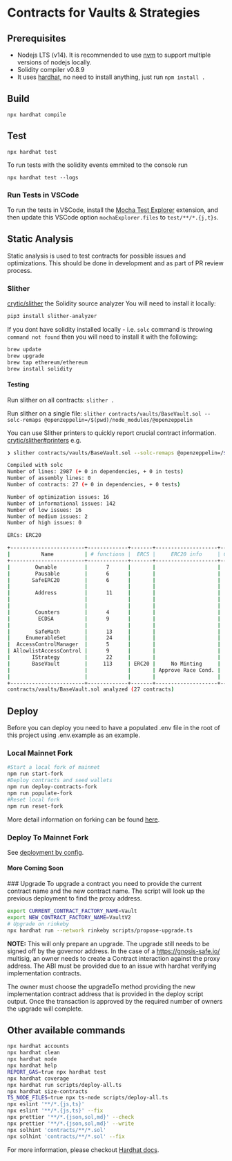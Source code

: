 # Contracts for Vaults & Strategies

## Prerequisites

- Nodejs LTS (v14). It is recommended to use [nvm](https://github.com/nvm-sh/nvm) to support multiple versions of nodejs locally.
- Solidity compiler v0.8.9
- It uses [hardhat](https://hardhat.org/), no need to install anything, just run `npm install .`

## Build

```
npx hardhat compile
```

## Test

```
npx hardhat test
```

To run tests with the solidity events emmited to the console run

```
npx hardhat test --logs
```

### Run Tests in VSCode

To run the tests in VSCode, install the [Mocha Test Explorer](https://marketplace.visualstudio.com/items?itemName=hbenl.vscode-mocha-test-adapter) extension, and then update this VSCode option `mochaExplorer.files` to `test/**/*.{j,t}s`.

## Static Analysis

Static analysis is used to test contracts for possible issues and optimizations. This should be done in development and as part of PR review process.

### Slither

[crytic/slither](https://github.com/crytic/slither) the Solidity source analyzer
You will need to install it locally:

```bash
pip3 install slither-analyzer
```

If you dont have solidity installed locally - i.e. `solc` command is throwing `command not found` then you will need to install it with the following:

```bash
brew update
brew upgrade
brew tap ethereum/ethereum
brew install solidity
```

#### Testing

Run slither on all contracts:
`slither .`

Run slither on a single file:
`slither contracts/vaults/BaseVault.sol --solc-remaps @openzeppelin=/$(pwd)/node_modules/@openzeppelin`

You can use Slither printers to quickly report crucial contract information.
[crytic/slither#printers](https://github.com/crytic/slither#printers)
e.g.

```bash
❯ slither contracts/vaults/BaseVault.sol --solc-remaps @openzeppelin=/$(pwd)/node_modules/@openzeppelin --print human-summary

Compiled with solc
Number of lines: 2987 (+ 0 in dependencies, + 0 in tests)
Number of assembly lines: 0
Number of contracts: 27 (+ 0 in dependencies, + 0 tests)

Number of optimization issues: 16
Number of informational issues: 142
Number of low issues: 16
Number of medium issues: 2
Number of high issues: 0

ERCs: ERC20

+------------------------+-------------+-------+--------------------+--------------+--------------------+
|          Name          | # functions |  ERCS |     ERC20 info     | Complex code |      Features      |
+------------------------+-------------+-------+--------------------+--------------+--------------------+
|        Ownable         |      7      |       |                    |      No      |                    |
|        Pausable        |      6      |       |                    |      No      |                    |
|       SafeERC20        |      6      |       |                    |      No      |      Send ETH      |
|                        |             |       |                    |              | Tokens interaction |
|        Address         |      11     |       |                    |      No      |      Send ETH      |
|                        |             |       |                    |              |    Delegatecall    |
|                        |             |       |                    |              |      Assembly      |
|        Counters        |      4      |       |                    |      No      |                    |
|         ECDSA          |      9      |       |                    |      No      |     Ecrecover      |
|                        |             |       |                    |              |      Assembly      |
|        SafeMath        |      13     |       |                    |      No      |                    |
|     EnumerableSet      |      24     |       |                    |      No      |      Assembly      |
|  AccessControlManager  |      5      |       |                    |      No      |                    |
| AllowlistAccessControl |      9      |       |                    |      No      |                    |
|       IStrategy        |      22     |       |                    |      No      |                    |
|       BaseVault        |     113     | ERC20 |     No Minting     |     Yes      | Tokens interaction |
|                        |             |       | Approve Race Cond. |              |                    |
|                        |             |       |                    |              |                    |
+------------------------+-------------+-------+--------------------+--------------+--------------------+
contracts/vaults/BaseVault.sol analyzed (27 contracts)
```

## Deploy

Before you can deploy you need to have a populated .env file in the root of this project using .env.example as an example.

### Local Mainnet Fork

```bash
#Start a local fork of mainnet
npm run start-fork
#Deploy contracts and seed wallets
npm run deploy-contracts-fork
npm run populate-fork
#Reset local fork
npm run reset-fork
```

More detail information on forking can be found [here](docs/dev_forking_mainnet.md).

### Deploy To Mainnet Fork

See [deployment by config](./scripts/README.md).

#### More Coming Soon

### Upgrade
To upgrade a contract you need to provide the current contract name and the new contract name. The script will look up the previous deployment to find the proxy address.

```bash
export CURRENT_CONTRACT_FACTORY_NAME=Vault
export NEW_CONTRACT_FACTORY_NAME=VaultV2
# Upgrade on rinkeby
npx hardhat run --network rinkeby scripts/propose-upgrade.ts
```

**NOTE:** This will only prepare an upgrade. The upgrade still needs to be signed off by the governor address. In the case of a https://gnosis-safe.io/ multisig, an owner needs to create a Contract interaction against the proxy address. The ABI must be provided due to an issue with hardhat verifying implementation contracts.

The owner must choose the upgradeTo method providing the new implementation contract address that is provided in the deploy script output. Once the transaction is approved by the required number of owners the upgrade will complete.

## Other available commands

```bash
npx hardhat accounts
npx hardhat clean
npx hardhat node
npx hardhat help
REPORT_GAS=true npx hardhat test
npx hardhat coverage
npx hardhat run scripts/deploy-all.ts
npx hardhat size-contracts
TS_NODE_FILES=true npx ts-node scripts/deploy-all.ts
npx eslint '**/*.{js,ts}'
npx eslint '**/*.{js,ts}' --fix
npx prettier '**/*.{json,sol,md}' --check
npx prettier '**/*.{json,sol,md}' --write
npx solhint 'contracts/**/*.sol'
npx solhint 'contracts/**/*.sol' --fix
```

For more information, please checkout [Hardhat docs](https://hardhat.org/getting-started/).

